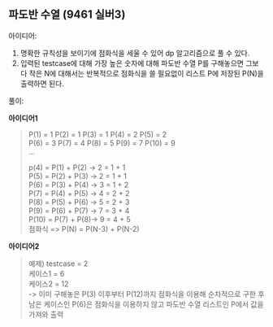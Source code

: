 ## 파도반 수열 (9461 실버3)

아이디어:
1. 명확한 규칙성을 보이기에 점화식을 세울 수 있어 dp 알고리즘으로 풀 수 있다.
2. 입력된 testcase에 대해 가장 높은 숫자에 대해 파도반 수열 P를 구해놓으면 그보다 작은 N에 대해서는 반복적으로 점화식을 쓸 필요없이 리스트 P에 저장된 P(N)을 출력하면 된다.

풀이:

**아이디어1**

>P(1) = 1  P(2) = 1  P(3) = 1  P(4) = 2  P(5) = 2<br/>
>P(6) = 3  P(7) = 4  P(8) = 5  P(9) = 7  P(10) = 9<br/>
>...
>
>p(4) = P(1) + P(2) -> 2 = 1 + 1<br/>
>P(5) = P(2) + P(3) -> 2 = 1 + 1<br/>
>P(6) = P(3) + P(4) -> 3 = 1 + 2<br/>
>P(7) = P(4) + P(5) -> 4 = 2 + 2<br/>
>P(8) = P(5) + P(6) -> 5 = 2 + 3<br/>
>P(9) = P(6) + P(7) -> 7 = 3 + 4<br/>
>P(10) = P(7) + P(8)-> 9 = 4 + 5<br/>
>점화식 => P(N) = P(N-3) + P(N-2)

**아이디어2**

>예제) testcase = 2<br/>
>케이스1 = 6<br/>
>케이스2 = 12<br/>
>-> 이미 구해놓은 P(3) 이후부터 P(12)까지 점화식을 이용해 순차적으로 구한 후 남은 케이스인 P(6)은 점화식을 이용하지 않고 파도반 수열 리스트인 P에서 값을 가져와 출력
